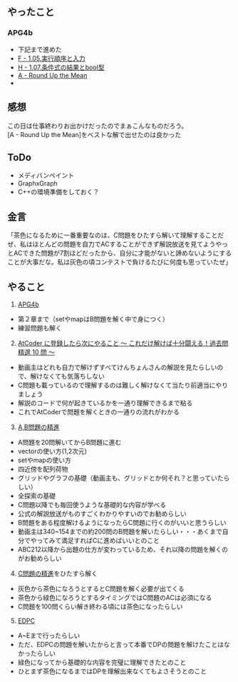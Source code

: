 ## やったこと

### APG4b

- 下記まで進めた
- [F - 1.05.実行順序と入力](https://atcoder.jp/contests/apg4b/tasks/APG4b_f)
- [H - 1.07.条件式の結果とbool型 ](https://atcoder.jp/contests/apg4b/tasks/APG4b_h)
- [A - Round Up the Mean](https://atcoder.jp/contests/abc082/tasks/abc082_a)
- 

## 感想

この日は仕事終わりお出かけだったのでまぁこんなものだろう。  
[A - Round Up the Mean]をベストな解で出せたのは良かった


## ToDo
- メディバンペイント
- GraphxGraph
- C++の環境準備をしておく？

## 金言
「茶色になるために一番重要なのは、C問題をひたすら解いて理解することだぜ、私はほとんどの問題を自力でACすることができず解説放送を見てようやっとACできた問題が7割ほどだったから、自分に才能がないと諦めないようにすることが大事だな。私は灰色の頃コンテストで負けるたびに何度も思っていたぜ」

## やること
1. [APG4b](https://atcoder.jp/contests/APG4b)
  - 第２章まで（setやmapはB問題を解く中で身につく）
  - 練習問題も解く
2. [AtCoder に登録したら次にやること ～ これだけ解けば十分闘える！過去問精選 10 問 ～](https://qiita.com/drken/items/fd4e5e3630d0f5859067)
  - 動画主はどれも自力で解けずすべてけんちょんさんの解説を見たらしいので、解けなくても気落ちしない
  - C問題も載っているので理解するのは難しく解けなくて当たり前適当にやりましょう
  - 解説のコードで何が起きているかを一通り理解できるまで粘る
  - これでAtCoderで問題を解くときの一通りの流れがわかる
3. [A,B問題の精進](https://kenkoooo.com/atcoder/#/table/)
  - A問題を20問解いてからB問題に進む
  - vectorの使い方(1,2次元)
  - setやmapの使い方
  - 四近傍を配列荷物
  - グリッドやグラフの基礎（動画主も、グリッドとか何それ？と思っていたらしい）
  - 全探索の基礎
  - C問題以降でも毎回使うような基礎的な内容が学べる
  - 公式の解説放送がものすごくわかりやすいのでお勧めらしい
  - B問題をある程度解けるようになったらC問題に行くのがいいと思うらしい
  - 動画主は340~154までの約200問のB問題を解いたらしい・・・あくまで自分でやってみて満足すればCに進めばいいとのこと
  - ABC212以降から出題の仕方が変わっているため、それ以降の問題を解くのがお勧めらしい
4. [C問題の精進](https://kenkoooo.com/atcoder/#/table/)をひたすら解く
  - 灰色から茶色になろうとするとC問題を解く必要が出てくる
  - 茶色から緑色になろうとするタイミングではC問題のACは必須になる
  - C問題を100問くらい解き終わる頃には茶色になったらしい
5. [EDPC](https://atcoder.jp/contests/dp/tasks)
  - A~Eまで行ったらしい
  - ただ、EDPCの問題を解いたからと言って本番でDPの問題を解けたことはなかったらしい
  - 緑色になってから基礎的な内容を完璧に理解できたとのこと
  - ひとまず茶色になるまではDPを理解出来なくてもよさそうとのこと
